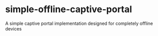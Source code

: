 # simple-offline-captive-portal
A simple captive portal implementation designed for completely offline devices
